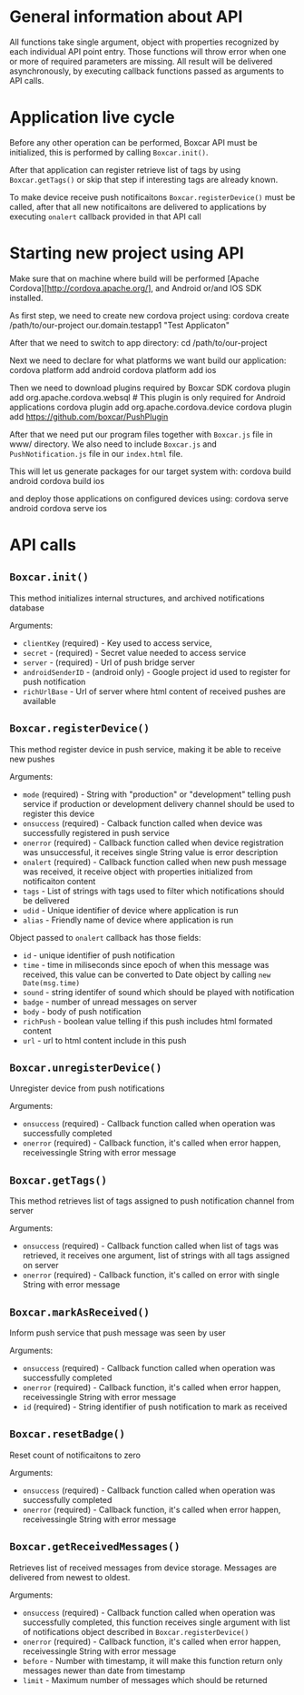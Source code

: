 <link href="http://kevinburke.bitbucket.org/markdowncss/markdown.css" rel="stylesheet"></link>

# General information about API

All functions take single argument, object with properties recognized by
each individual API point entry. Those functions will throw error when
one or more of required parameters are missing. All result will be delivered
asynchronously, by executing callback functions passed as arguments to API calls.

# Application live cycle

Before any other operation can be performed, Boxcar API must be
initialized, this is performed by calling `Boxcar.init()`.

After that application can register retrieve list of tags by using `Boxcar.getTags()`
or skip that step if interesting tags are already known.

To make device receive push notificaitons `Boxcar.registerDevice()` must be called, after
that all new notificaitons are delivered to applications by executing `onalert` callback
provided in that API call

# Starting new project using API

Make sure that on machine where build will be performed [Apache Cordova][http://cordova.apache.org/], and
Android or/and IOS SDK installed.

As first step, we need to create new cordova project using:
    cordova create /path/to/our-project our.domain.testapp1 "Test Applicaton"

After that we need to switch to app directory:
    cd /path/to/our-project

Next we need to declare for what platforms we want build our application:
    cordova platform add android
    cordova platform add ios

Then we need to download plugins required by Boxcar SDK
    cordova plugin add org.apache.cordova.websql # This plugin is only required for Android applications
    cordova plugin add org.apache.cordova.device
    cordova plugin add https://github.com/boxcar/PushPlugin

After that we need put our program files together with `Boxcar.js` file in www/ directory.
We also need to include `Boxcar.js` and `PushNotification.js` file in our `index.html` file.
    <script type="text/javascript" charset="utf-8" src="PushNotification.js"></script>
    <script type="text/javascript" charset="utf-8" src="Boxcar.js"></script>

This will let us generate packages for our target system with:
    cordova build android
    cordova build ios

and deploy those applications on configured devices using:
    cordova serve android
    cordova serve ios

# API calls

## `Boxcar.init()`

This method initializes internal structures, and archived notifications database

Arguments:

* `clientKey` (required) - Key used to access service,
* `secret` - (required) - Secret value needed to access service
* `server` - (required) - Url of push bridge server
* `androidSenderID` - (android only) - Google project id used to register for push notification
* `richUrlBase` - Url of server where html content of received pushes are available

## `Boxcar.registerDevice()`

This method register device in push service, making it be able to receive new pushes

Arguments:

* `mode` (required) - String with "production" or "development" telling push service if
production or development delivery channel should be used to register this device
* `onsuccess` (required) - Calback function called when device was successfully registered
in push service
* `onerror` (required) - Callback function called when device registration was unsuccessful,
it receives single String value is error description
* `onalert` (required) - Callback function called when new push message was received, it receive object
with properties initialized from notificaiton content
* `tags` - List of strings with tags used to filter which notifications should be delivered
* `udid` - Unique identifier of device where application is run
* `alias` - Friendly name of device where application is run

Object passed to `onalert` callback has those fields:

* `id` - unique identifier of push notification
* `time` - time in miliseconds since epoch of when this message was received, this value can be
converted to Date object by calling `new Date(msg.time)`
* `sound` - string identifer of sound which should be played with notification
* `badge` - number of unread messages on server
* `body` - body of push notification
* `richPush` - boolean value telling if this push includes html formated content
* `url` - url to html content include in this push

## `Boxcar.unregisterDevice()`

Unregister device from push notifications

Arguments:

* `onsuccess` (required) - Callback function called when operation was successfully completed
* `onerror` (required) - Callback function, it's called when error happen, receivessingle String with error message

## `Boxcar.getTags()`

This method retrieves list of tags assigned to push notification channel from server

Arguments:

* `onsuccess` (required) - Callback function called when list of tags was retrieved, it receives
one argument, list of strings with all tags assigned on server
* `onerror` (required) - Callback function, it's called on error with single String with error message

## `Boxcar.markAsReceived()`

Inform push service that push message was seen by user

Arguments:

* `onsuccess` (required) - Callback function called when operation was successfully completed
* `onerror` (required) - Callback function, it's called when error happen, receivessingle String with error message
* `id` (required) - String identifier of push notification to mark as received

## `Boxcar.resetBadge()`

Reset count of notificaitons to zero

Arguments:

* `onsuccess` (required) - Callback function called when operation was successfully completed
* `onerror` (required) - Callback function, it's called when error happen, receivessingle String with error message

## `Boxcar.getReceivedMessages()`

Retrieves list of received messages from device storage. Messages are delivered from newest to oldest.

Arguments:

* `onsuccess` (required) - Callback function called when operation was successfully completed, this function receives
single argument with list of notifications object described in `Boxcar.registerDevice()`
* `onerror` (required) - Callback function, it's called when error happen, receivessingle String with error message
* `before` - Number with timestamp, it will make this function return only messages newer than date from timestamp
* `limit` - Maximum number of messages which should be returned
